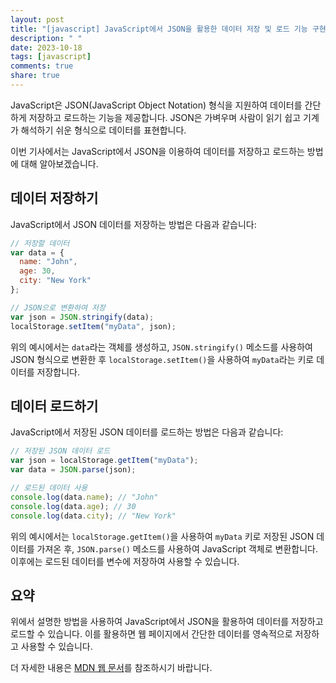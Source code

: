 ```yaml
---
layout: post
title: "[javascript] JavaScript에서 JSON을 활용한 데이터 저장 및 로드 기능 구현 방법"
description: " "
date: 2023-10-18
tags: [javascript]
comments: true
share: true
---
```


JavaScript은 JSON(JavaScript Object Notation) 형식을 지원하여 데이터를 간단하게 저장하고 로드하는 기능을 제공합니다. JSON은 가벼우며 사람이 읽기 쉽고 기계가 해석하기 쉬운 형식으로 데이터를 표현합니다.

이번 기사에서는 JavaScript에서 JSON을 이용하여 데이터를 저장하고 로드하는 방법에 대해 알아보겠습니다.

## 데이터 저장하기

JavaScript에서 JSON 데이터를 저장하는 방법은 다음과 같습니다:

```javascript
// 저장할 데이터
var data = {
  name: "John",
  age: 30,
  city: "New York"
};

// JSON으로 변환하여 저장
var json = JSON.stringify(data);
localStorage.setItem("myData", json);
```

위의 예시에서는 `data`라는 객체를 생성하고, `JSON.stringify()` 메소드를 사용하여 JSON 형식으로 변환한 후 `localStorage.setItem()`을 사용하여 `myData`라는 키로 데이터를 저장합니다.

## 데이터 로드하기

JavaScript에서 저장된 JSON 데이터를 로드하는 방법은 다음과 같습니다:

```javascript
// 저장된 JSON 데이터 로드
var json = localStorage.getItem("myData");
var data = JSON.parse(json);

// 로드된 데이터 사용
console.log(data.name); // "John"
console.log(data.age); // 30
console.log(data.city); // "New York"
```

위의 예시에서는 `localStorage.getItem()`을 사용하여 `myData` 키로 저장된 JSON 데이터를 가져온 후, `JSON.parse()` 메소드를 사용하여 JavaScript 객체로 변환합니다. 이후에는 로드된 데이터를 변수에 저장하여 사용할 수 있습니다.

## 요약

위에서 설명한 방법을 사용하여 JavaScript에서 JSON을 활용하여 데이터를 저장하고 로드할 수 있습니다. 이를 활용하면 웹 페이지에서 간단한 데이터를 영속적으로 저장하고 사용할 수 있습니다.

더 자세한 내용은 [MDN 웹 문서](https://developer.mozilla.org/ko/docs/Learn/JavaScript/Objects/JSON)를 참조하시기 바랍니다.